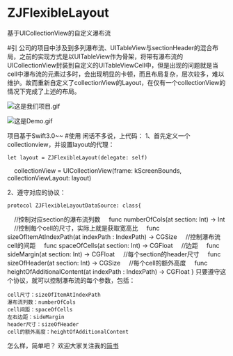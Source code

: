 # ZJFlexibleLayout
基于UICollectionView的自定义瀑布流

#引
公司的项目中涉及到多列瀑布流、UITableView与sectionHeader的混合布局，之前的实现方式是以UITableView作为骨架，将带有瀑布流的UICollectionView封装到自定义的UITableViewCell中，但是出现的问题就是当cell中瀑布流的元素过多时，会出现明显的卡顿，而且布局复杂，层次较多，难以维护。故而重新自定义了collectionView的Layout，在仅有一个collectionView的情况下完成了上述的布局。


![这是我们项目.gif](http://upload-images.jianshu.io/upload_images/1324647-a16b3f63f74d4323.gif?imageMogr2/auto-orient/strip)

![这是Demo.gif](http://upload-images.jianshu.io/upload_images/1324647-7d01db4281ea499b.gif?imageMogr2/auto-orient/strip)

项目基于Swift3.0~~
#使用
闲话不多说，上代码：
1、首先定义一个collectionview，并设置layout的代理：
        
    let layout = ZJFlexibleLayout(delegate: self)
    collectionView = UICollectionView(frame: kScreenBounds, collectionViewLayout: layout)

2、遵守对应的协议：

    protocol ZJFlexibleLayoutDataSource: class{
        //控制对应section的瀑布流列数
        func numberOfCols(at section: Int) -> Int
        //控制每个cell的尺寸，实际上就是获取宽高比
        func sizeOfItemAtIndexPath(at indexPath : IndexPath) -> CGSize
        //控制瀑布流cell的间距
        func spaceOfCells(at section: Int) -> CGFloat
        //边距
        func sideMargin(at section: Int) -> CGFloat
        //每个section的header尺寸
        func sizeOfHeader(at section: Int) -> CGSize
        //每个cell的额外高度
        func heightOfAdditionalContent(at indexPath : IndexPath) -> CGFloat
    }
只要遵守这个协议，就可以控制瀑布流的每个参数，包括：
    
    cell尺寸：sizeOfItemAtIndexPath
    瀑布流列数：numberOfCols
    cell间距：spaceOfCells
    左右边距：sideMargin
    header尺寸：sizeOfHeader
    cell的额外高度：heightOfAdditionalContent

怎么样，简单吧？
欢迎大家关注我的[简书]()
